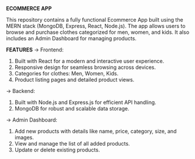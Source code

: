 **ECOMMERCE APP**

This repository contains a fully functional Ecommerce App built using the MERN stack (MongoDB, Express, React, Node.js). 
The app allows users to browse and purchase clothes categorized for men, women, and kids. 
It also includes an Admin Dashboard for managing products.

**FEATURES**
->  Frontend:
  1. Built with React for a modern and interactive user experience.
  2. Responsive design for seamless browsing across devices.
  3. Categories for clothes: Men, Women, Kids.
  4. Product listing pages and detailed product views.

->  Backend:
  1. Built with Node.js and Express.js for efficient API handling.
  2. MongoDB for robust and scalable data storage.

->  Admin Dashboard:
  1. Add new products with details like name, price, category, size, and images.
  2. View and manage the list of all added products.
  3. Update or delete existing products.

